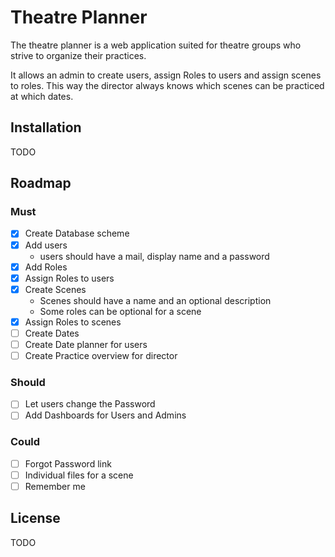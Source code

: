 # Theatre Planner
The theatre planner is a web application suited for theatre groups who strive to organize their practices.

It allows an admin to create users, assign Roles to users and assign scenes to roles. This way the director always knows which scenes can be practiced at which dates.

## Installation

TODO

## Roadmap
### Must
- [x] Create Database scheme
- [x] Add users
  - users should have a mail, display name and a password
- [x] Add Roles
- [x] Assign Roles to users
- [x] Create Scenes
  - Scenes should have a name and an optional description
  - Some roles can be optional for a scene
- [x] Assign Roles to scenes
- [ ] Create Dates
- [ ] Create Date planner for users
- [ ] Create Practice overview for director

### Should
- [ ] Let users change the Password
- [ ] Add Dashboards for Users and Admins

### Could
- [ ] Forgot Password link
- [ ] Individual files for a scene
- [ ] Remember me

## License

TODO